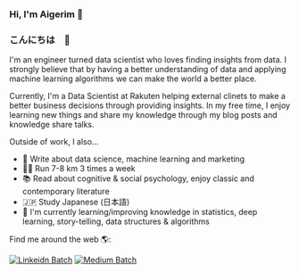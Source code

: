 ### Hi, I'm Aigerim 👋
### こんにちは　🌸

<!--
**aigera2007/aigera2007** is a ✨ _special_ ✨ repository because its `README.md` (this file) appears on your GitHub profile.

Here are some ideas to get you started:

- 🔭 I’m currently working on ...
- 🌱 I’m currently learning ...
- 👯 I’m looking to collaborate on ...
- 🤔 I’m looking for help with ...
- 💬 Ask me about ...
- 📫 How to reach me: ...
- 😄 Pronouns: ...
- ⚡ Fun fact: ...
-->

I'm an engineer turned data scientist who loves finding insights from data. I strongly believe that by having a better understanding of data and applying machine learning algorithms we can make the world a better place. 

Currently, I'm a Data Scientist at Rakuten helping external clinets to make a better business decisions through providing insights. In my free time, I enjoy learning new things and share my knowledge through my blog posts and knowledge share talks.

Outside of work, I also...
- 📝 Write about data science, machine learning and marketing
- 🏃‍♀️ Run 7-8 km 3 times a week
- 📚 Read about cognitive & social psychology, enjoy classic and contemporary literature
- 🇯🇵 Study Japanese (日本語)
- 🌱 I'm currently learning/improving knowledge in statistics, deep learning, story-telling, data structures & algorithms

Find me around the web 🌎:

[![Linkeidn Batch](https://img.shields.io/badge/LinkedIn-0077B5?style=for-the-badge&logo=linkedin&logoColor=white)](https://www.linkedin.com/in/aigerimshopenova/)
[![Medium Batch](https://img.shields.io/badge/Medium-12100E?style=for-the-badge&logo=medium&logoColor=white)](https://aigerimshopenova.medium.com/)
